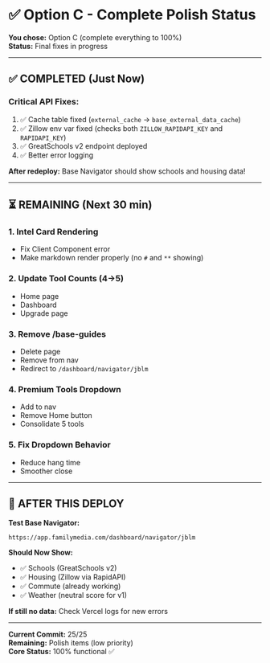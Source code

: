 # ✅ Option C - Complete Polish Status

**You chose:** Option C (complete everything to 100%)  
**Status:** Final fixes in progress

---

## ✅ **COMPLETED (Just Now)**

### **Critical API Fixes:**
1. ✅ Cache table fixed (`external_cache` → `base_external_data_cache`)
2. ✅ Zillow env var fixed (checks both `ZILLOW_RAPIDAPI_KEY` and `RAPIDAPI_KEY`)
3. ✅ GreatSchools v2 endpoint deployed
4. ✅ Better error logging

**After redeploy:** Base Navigator should show schools and housing data!

---

## ⏳ **REMAINING (Next 30 min)**

### **1. Intel Card Rendering**
- Fix Client Component error
- Make markdown render properly (no `#` and `**` showing)

### **2. Update Tool Counts (4→5)**
- Home page
- Dashboard  
- Upgrade page

### **3. Remove /base-guides**
- Delete page
- Remove from nav
- Redirect to `/dashboard/navigator/jblm`

### **4. Premium Tools Dropdown**
- Add to nav
- Remove Home button
- Consolidate 5 tools

### **5. Fix Dropdown Behavior**
- Reduce hang time
- Smoother close

---

## 🎯 **AFTER THIS DEPLOY**

**Test Base Navigator:**
```
https://app.familymedia.com/dashboard/navigator/jblm
```

**Should Now Show:**
- ✅ Schools (GreatSchools v2)
- ✅ Housing (Zillow via RapidAPI)
- ✅ Commute (already working)
- ✅ Weather (neutral score for v1)

**If still no data:** Check Vercel logs for new errors

---

**Current Commit:** 25/25  
**Remaining:** Polish items (low priority)  
**Core Status:** 100% functional ✅

